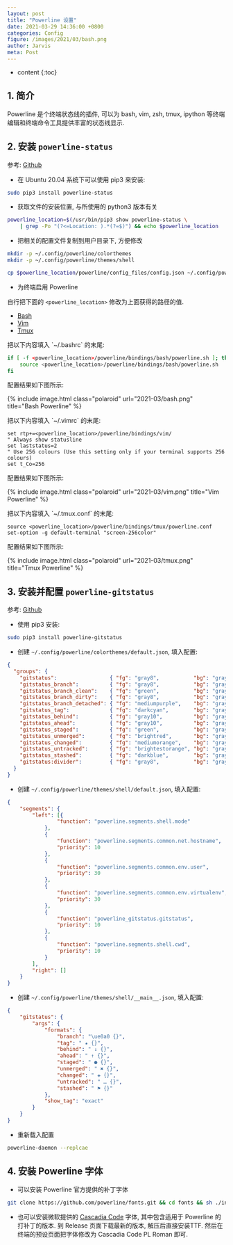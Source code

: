 ```yaml
---
layout: post
title: "Powerline 设置"
date: 2021-03-29 14:36:00 +0800
categories: Config
figure: /images/2021/03/bash.png
author: Jarvis
meta: Post
---
```


* content
{:toc}



## 1. 简介

Powerline 是个终端状态线的插件, 可以为 bash, vim, zsh, tmux, ipython 等终端编辑和终端命令工具提供丰富的状态线显示.

## 2. 安装 `powerline-status`

参考: [Github](https://github.com/powerline/powerline)

* 在 Ubuntu 20.04 系统下可以使用 pip3 来安装:

```bash
sudo pip3 install powerline-status
```

* 获取文件的安装位置, 与所使用的 python3 版本有关

```bash
powerline_location=$(/usr/bin/pip3 show powerline-status \
    | grep -Po "(?<=Location: ).*(?=$)") && echo $powerline_location
```

* 把相关的配置文件复制到用户目录下, 方便修改

```bash
mkdir -p ~/.config/powerline/colorthemes
mkdir -p ~/.config/powerline/themes/shell

cp $powerline_location/powerline/config_files/config.json ~/.config/powerline/
```

* 为终端启用 Powerline

自行把下面的 `<powerline_location>` 修改为上面获得的路径的值.

<ul class="nav nav-tabs">
  <li class="active"><a data-tab href="#tabContent00-1">Bash</a></li>
  <li><a data-tab href="#tabContent00-2">Vim</a></li>
  <li><a data-tab href="#tabContent00-3">Tmux</a></li>
</ul>
<div class="tab-content">
<div class="tab-pane active" id="tabContent00-1" markdown="block">
把以下内容填入 `~/.bashrc` 的末尾:

```bash
if [ -f <powerline_location>/powerline/bindings/bash/powerline.sh ]; then
    source <powerline_location>/powerline/bindings/bash/powerline.sh
fi
```

配置结果如下图所示:

{% include image.html class="polaroid" url="2021-03/bash.png" title="Bash Powerline" %}
</div>
<div class="tab-pane" id="tabContent00-2" markdown="block">
把以下内容填入 `~/.vimrc` 的末尾:

```vim
set rtp+=<powerline_location>/powerline/bindings/vim/
" Always show statusline
set laststatus=2
" Use 256 colours (Use this setting only if your terminal supports 256 colours)
set t_Co=256
```

配置结果如下图所示:

{% include image.html class="polaroid" url="2021-03/vim.png" title="Vim Powerline" %}
</div>
<div class="tab-pane" id="tabContent00-3" markdown="block">
把以下内容填入 `~/.tmux.conf` 的末尾:

```vim
source <powerline_location>/powerline/bindings/tmux/powerline.conf
set-option -g default-terminal "screen-256color"
```
配置结果如下图所示:

{% include image.html class="polaroid" url="2021-03/tmux.png" title="Tmux Powerline" %}
</div>
</div>


## 3. 安装并配置 `powerline-gitstatus`

参考: [Github](https://github.com/jaspernbrouwer/powerline-gitstatus)

* 使用 pip3 安装:

```bash
sudo pip3 install powerline-gitstatus
```

* 创建 `~/.config/powerline/colorthemes/default.json`, 填入配置:

```json
{
  "groups": {
    "gitstatus":                 { "fg": "gray8",           "bg": "gray2", "attrs": [] },
    "gitstatus_branch":          { "fg": "gray8",           "bg": "gray2", "attrs": [] },
    "gitstatus_branch_clean":    { "fg": "green",           "bg": "gray2", "attrs": [] },
    "gitstatus_branch_dirty":    { "fg": "gray8",           "bg": "gray2", "attrs": [] },
    "gitstatus_branch_detached": { "fg": "mediumpurple",    "bg": "gray2", "attrs": [] },
    "gitstatus_tag":             { "fg": "darkcyan",        "bg": "gray2", "attrs": [] },
    "gitstatus_behind":          { "fg": "gray10",          "bg": "gray2", "attrs": [] },
    "gitstatus_ahead":           { "fg": "gray10",          "bg": "gray2", "attrs": [] },
    "gitstatus_staged":          { "fg": "green",           "bg": "gray2", "attrs": [] },
    "gitstatus_unmerged":        { "fg": "brightred",       "bg": "gray2", "attrs": [] },
    "gitstatus_changed":         { "fg": "mediumorange",    "bg": "gray2", "attrs": [] },
    "gitstatus_untracked":       { "fg": "brightestorange", "bg": "gray2", "attrs": [] },
    "gitstatus_stashed":         { "fg": "darkblue",        "bg": "gray2", "attrs": [] },
    "gitstatus:divider":         { "fg": "gray8",           "bg": "gray2", "attrs": [] }
  }
}
```

* 创建 `~/.config/powerline/themes/shell/default.json`, 填入配置:

```json
{
    "segments": {
        "left": [{
                "function": "powerline.segments.shell.mode"
            },
            {
                "function": "powerline.segments.common.net.hostname",
                "priority": 10
            },
            {
                "function": "powerline.segments.common.env.user",
                "priority": 30
            },
            {
				"function": "powerline.segments.common.env.virtualenv",
				"priority": 30
			},
            {
                "function": "powerline_gitstatus.gitstatus",
                "priority": 10
            },
            {
                "function": "powerline.segments.shell.cwd",
                "priority": 10
            }
        ],
        "right": []
    }   
}
```

* 创建 `~/.config/powerline/themes/shell/__main__.json`, 填入配置:

```json
{
    "gitstatus": {
        "args": {
            "formats": {
                "branch": "\ue0a0 {}",
                "tag": " ★ {}",
                "behind": " ↓ {}",
                "ahead": " ↑ {}",
                "staged": " ● {}",
                "unmerged": " ✖ {}",
                "changed": " ✚ {}",
                "untracked": " … {}",
                "stashed": " ⚑ {}"
            },
            "show_tag": "exact"
        }
    }   
}
```

* 重新载入配置

```bash
powerline-daemon --replcae
```

## 4. 安装 Powerline 字体

* 可以安装 Powerline 官方提供的补丁字体

```bash
git clone https://github.com/powerline/fonts.git && cd fonts && sh ./install.sh
```

* 也可以安装微软提供的 [Cascadia Code](https://github.com/microsoft/cascadia-code) 字体, 其中包含适用于 Powerline 的打补丁的版本. 到 Release 页面下载最新的版本, 解压后直接安装TTF. 然后在终端的预设页面把字体修改为 Cascadia Code PL Roman 即可.

